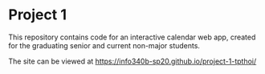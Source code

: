 # Project 1

This repository contains code for an interactive calendar web app, created for the graduating senior and current non-major students.

The site can be viewed at <https://info340b-sp20.github.io/project-1-tpthoi/>
